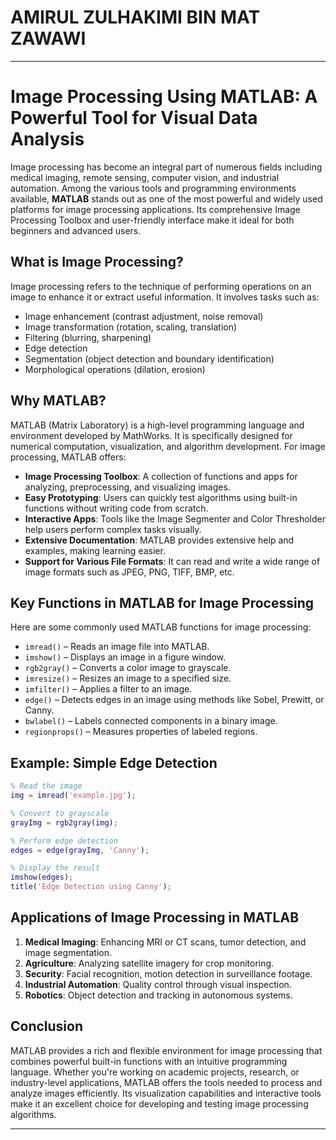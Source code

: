 # AMIRUL ZULHAKIMI BIN MAT ZAWAWI


---

# Image Processing Using MATLAB: A Powerful Tool for Visual Data Analysis

Image processing has become an integral part of numerous fields including medical imaging, remote sensing, computer vision, and industrial automation. Among the various tools and programming environments available, **MATLAB** stands out as one of the most powerful and widely used platforms for image processing applications. Its comprehensive Image Processing Toolbox and user-friendly interface make it ideal for both beginners and advanced users.

## What is Image Processing?

Image processing refers to the technique of performing operations on an image to enhance it or extract useful information. It involves tasks such as:

- Image enhancement (contrast adjustment, noise removal)
- Image transformation (rotation, scaling, translation)
- Filtering (blurring, sharpening)
- Edge detection
- Segmentation (object detection and boundary identification)
- Morphological operations (dilation, erosion)

## Why MATLAB?

MATLAB (Matrix Laboratory) is a high-level programming language and environment developed by MathWorks. It is specifically designed for numerical computation, visualization, and algorithm development. For image processing, MATLAB offers:

- **Image Processing Toolbox**: A collection of functions and apps for analyzing, preprocessing, and visualizing images.
- **Easy Prototyping**: Users can quickly test algorithms using built-in functions without writing code from scratch.
- **Interactive Apps**: Tools like the Image Segmenter and Color Thresholder help users perform complex tasks visually.
- **Extensive Documentation**: MATLAB provides extensive help and examples, making learning easier.
- **Support for Various File Formats**: It can read and write a wide range of image formats such as JPEG, PNG, TIFF, BMP, etc.

## Key Functions in MATLAB for Image Processing

Here are some commonly used MATLAB functions for image processing:

- `imread()` – Reads an image file into MATLAB.
- `imshow()` – Displays an image in a figure window.
- `rgb2gray()` – Converts a color image to grayscale.
- `imresize()` – Resizes an image to a specified size.
- `imfilter()` – Applies a filter to an image.
- `edge()` – Detects edges in an image using methods like Sobel, Prewitt, or Canny.
- `bwlabel()` – Labels connected components in a binary image.
- `regionprops()` – Measures properties of labeled regions.

## Example: Simple Edge Detection

```matlab
% Read the image
img = imread('example.jpg');

% Convert to grayscale
grayImg = rgb2gray(img);

% Perform edge detection
edges = edge(grayImg, 'Canny');

% Display the result
imshow(edges);
title('Edge Detection using Canny');
```

## Applications of Image Processing in MATLAB

1. **Medical Imaging**: Enhancing MRI or CT scans, tumor detection, and image segmentation.
2. **Agriculture**: Analyzing satellite imagery for crop monitoring.
3. **Security**: Facial recognition, motion detection in surveillance footage.
4. **Industrial Automation**: Quality control through visual inspection.
5. **Robotics**: Object detection and tracking in autonomous systems.

## Conclusion

MATLAB provides a rich and flexible environment for image processing that combines powerful built-in functions with an intuitive programming language. Whether you're working on academic projects, research, or industry-level applications, MATLAB offers the tools needed to process and analyze images efficiently. Its visualization capabilities and interactive tools make it an excellent choice for developing and testing image processing algorithms.

---
